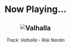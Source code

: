 <div align="center"> 
<h1>Now Playing...</h1>

![Valhalla](https://i.scdn.co/image/ab67616d00001e02521a4ab74d24c16b3d469761)
--
_<p>Track: Valhalla - Rok Nardin </p>_
</div>
